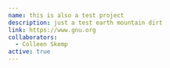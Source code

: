 ```yaml
---
name: this is also a test project
description: just a test earth mountain dirt
link: https://www.gnu.org
collaborators:
  - Colleen Skemp
active: true
---
```


